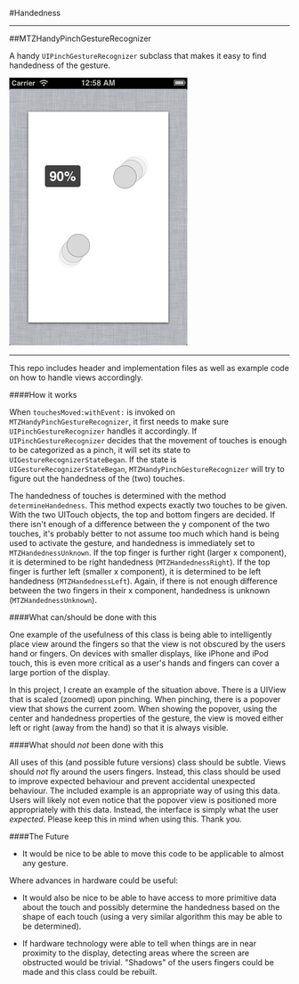 #Handedness

---

##MTZHandyPinchGestureRecognizer

A handy `UIPinchGestureRecognizer` subclass that makes it easy to find handedness of the gesture.

![Screenshot](Screenshot.png)

---

This repo includes header and implementation files as well as example code on how to handle views accordingly.

####How it works

When `touchesMoved:withEvent:` is invoked on `MTZHandyPinchGestureRecognizer`, it first needs to make sure `UIPinchGestureRecognizer` handles it accordingly. If `UIPinchGestureRecognizer` decides that the movement of touches is enough to be categorized as a pinch, it will set its state to `UIGestureRecognizerStateBegan`.
If the state is `UIGestureRecognizerStateBegan`, `MTZHandyPinchGestureRecognizer` will try to figure out the handedness of the (two) touches.

The handedness of touches is determined with the method `determineHandedness`. This method expects exactly two touches to be given. With the two UITouch objects, the top and bottom fingers are decided. If there isn't enough of a difference between the y component of the two touches, it's probably better to not assume too much which hand is being used to activate the gesture, and handedness is immediately set to `MTZHandednessUnknown`. If the top finger is further right (larger x component), it is determined to be right handedness (`MTZHandednessRight`). If the top finger is further left (smaller x component), it is determined to be left handedness (`MTZHandednessLeft`). Again, if there is not enough difference between the two fingers in their x component, handedness is unknown (`MTZHandednessUnknown`).

####What can/should be done with this

One example of the usefulness of this class is being able to intelligently place view around the fingers so that the view is not obscured by the users hand or fingers. On devices with smaller displays, like iPhone and iPod touch, this is even more critical as a user's hands and fingers can cover a large portion of the display.

In this project, I create an example of the situation above. There is a UIView that is scaled (zoomed) upon pinching. When pinching, there is a popover view that shows the current zoom. When showing the popover, using the center and handedness properties of the gesture, the view is moved either left or right (away from the hand) so that it is always visible.


####What should *not* been done with this

All uses of this (and possible future versions) class should be subtle. Views should *not* fly around the users fingers. Instead, this class should be used to improve expected behaviour and prevent accidental unexpected behaviour. The included example is an appropriate way of using this data. Users will likely not even notice that the popover view is positioned more appropriately with this data. Instead, the interface is simply what the user *expected*. Please keep this in mind when using this. Thank you.


####The Future

* It would be nice to be able to move this code to be applicable to almost any gesture.

Where advances in hardware could be useful:

* It would also be nice to be able to have access to more primitive data about the touch and possibly determine the handedness based on the shape of each touch (using a very similar algorithm this may be able to be determined).

* If hardware technology were able to tell when things are in near proximity to the display, detecting areas where the screen are obstructed would be trivial. "Shadows" of the users fingers could be made and this class could be rebuilt.

